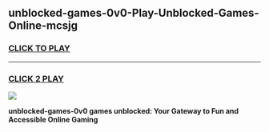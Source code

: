 
## unblocked-games-0v0-Play-Unblocked-Games-Online-mcsjg
<h3>
<a href="https://premium76.site?title=unblocked-games-0v0&ref=25A">CLICK TO PLAY</a></h3>
<hr>

<h3>
<a href="https://premium76.site?title=unblocked-games-0v0&ref=25A">CLICK 2 PLAY</a>
  
</h3>

<a href="https://premium76.site?title=unblocked-games-0v0&ref=25A"><img src="https://clearcache.store/games.png"></a>


**unblocked-games-0v0 games unblocked: Your Gateway to Fun and Accessible Online Gaming**
